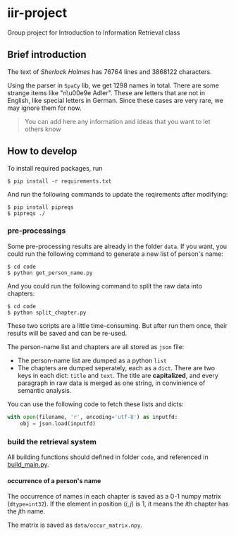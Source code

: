 # iir-project

Group project for Introduction to Information Retrieval class

## Brief introduction

The text of *Sherlock Holmes* has 76764 lines and 3868122 characters.

Using the parser in ```SpaCy``` lib, we get 1298 names in total.
There are some strange items like "n\u00e9e Adler". These are letters that are not in English, like special letters in German. Since these cases are very rare, we may ignore them for now.

> You can add here any information and ideas that you want to let others know

## How to develop

To install required packages, run
```shell
$ pip install -r requirements.txt
```
And run the following commands to update the reqirements after  modifying:
```shell
$ pip install pipreqs
$ pipreqs ./
```

### pre-processings

Some pre-processing results are already in the folder ```data```. If you want, you could run the following command to generate a new list of person's name:

```shell
$ cd code
$ python get_person_name.py
```

And you could run the following command to split the raw data into chapters:

```shell
$ cd code
$ python split_chapter.py
```

These two scripts are a little time-consuming. But after run them once, their results will be saved and can be re-used.

The person-name list and chapters are all stored as ```json``` file:

- The person-name list are dumped as a python ```list```
- The chapters are dumped seperately, each as a ```dict```. There are two keys in each dict: ```title``` and ```text```. The title are **capitalized**, and every paragraph in raw data is merged as one string, in convinience of semantic analysis.

You can use the following code to fetch these lists and dicts:
```python
with open(filename, 'r', encoding='utf-8') as inputfd:
    obj = json.load(inputfd)
```

### build the retrieval system

All building functions should defined in folder ```code```, and referenced in [build_main.py](build_main.py).

#### occurrence of a person's name 

The occurrence of names in each chapter is saved as a 0-1 numpy matrix (```dtype=int32```). If the element in position $(i, j)$ is 1, it means the $i$th chapter has the $j$th name.

The matrix is saved as ```data/occur_matrix.npy```.